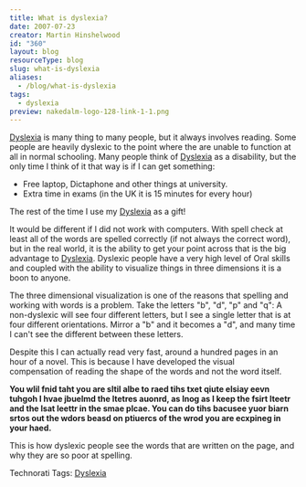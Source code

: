 ```yaml
---
title: What is dyslexia?
date: 2007-07-23
creator: Martin Hinshelwood
id: "360"
layout: blog
resourceType: blog
slug: what-is-dyslexia
aliases:
  - /blog/what-is-dyslexia
tags:
  - dyslexia
preview: nakedalm-logo-128-link-1-1.png
---
```


[Dyslexia](http://www.dyslexia.tv/ "Multi-dimensional FreeThinking") is many thing to many people, but it always involves reading. Some people are heavily dyslexic to the point where the are unable to function at all in normal schooling. Many people think of [Dyslexia](http://www.dyslexia.tv/ "Multi-dimensional FreeThinking") as a disability, but the only time I think of it that way is if I can get something:

- Free laptop, Dictaphone and other things at university.
- Extra time in exams (in the UK it is 15 minutes for every hour)

The rest of the time I use my [Dyslexia](http://www.dyslexia.tv/ "Multi-dimensional FreeThinking") as a gift!

It would be different if I did not work with computers. With spell check at least all of the words are spelled correctly (if not always the correct word), but in the real world, it is the ability to get your point across that is the big advantage to [Dyslexia](http://www.dyslexia.tv/ "Multi-dimensional FreeThinking"). Dyslexic people have a very high level of Oral skills and coupled with the ability to visualize things in three dimensions it is a boon to anyone.

The three dimensional visualization is one of the reasons that spelling and working with words is a problem. Take the letters "b", "d", "p" and "q": A non-dyslexic will see four different letters, but I see a single letter that is at four different orientations. Mirror a "b" and it becomes a "d", and many time I can't see the different between these letters.

Despite this I can actually read very fast, around a hundred pages in an hour of a novel. This is because I have developed the visual compensation of reading the shape of the words and not the word itself.

**You wlil fnid taht you are sltil albe to raed tihs txet qiute elsiay eevn tuhgoh I hvae jbuelmd the ltetres auonrd, as lnog as I keep the fsirt lteetr and the lsat leettr in the smae plcae. You can do tihs bacusee yuor biarn srtos out the wdors beasd on ptiuercs of the wrod you are ecxpineg in your haed.**

This is how dyslexic people see the words that are written on the page, and why they are so poor at spelling.

Technorati Tags: [Dyslexia](http://technorati.com/tags/Dyslexia)
